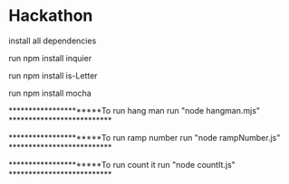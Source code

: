 # Hackathon

install all dependencies

run npm install inquier

run npm install is-Letter

run npm install mocha

**********************To run hang man run "node hangman.mjs" **************************


**********************To run ramp number run "node rampNumber.js" **************************



**********************To run count it run "node countIt.js" **************************


